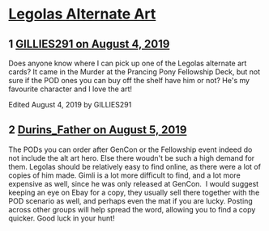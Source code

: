 # [Legolas Alternate Art](https://community.fantasyflightgames.com/topic/298390-legolas-alternate-art/)

## 1 [GILLIES291 on August 4, 2019](https://community.fantasyflightgames.com/topic/298390-legolas-alternate-art/?do=findComment&comment=3755425)

Does anyone know where I can pick up one of the Legolas alternate art cards? It came in the Murder at the Prancing Pony Fellowship Deck, but not sure if the POD ones you can buy off the shelf have him or not? He's my favourite character and I love the art!

Edited August 4, 2019 by GILLIES291

## 2 [Durins_Father on August 5, 2019](https://community.fantasyflightgames.com/topic/298390-legolas-alternate-art/?do=findComment&comment=3755954)

The PODs you can order after GenCon or the Fellowship event indeed do not include the alt art hero. Else there woudn't be such a high demand for them. Legolas should be relatively easy to find online, as there were a lot of copies of him made. Gimli is a lot more difficult to find, and a lot more expensive as well, since he was only released at GenCon. 
I would suggest keeping an eye on Ebay for a copy, they usually sell there together with the POD scenario as well, and perhaps even the mat if you are lucky. Posting across other groups will help spread the word, allowing you to find a copy quicker. Good luck in your hunt!

